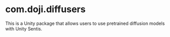 # com.doji.diffusers

This is a Unity package that allows users to use pretrained diffusion models with Unity Sentis.
